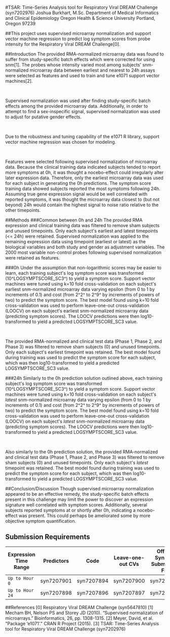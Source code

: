 #TSAR: Time-Series Analysis tool for Respiratory Viral DREAM Challenge (syn7202976)
Joshua Burkhart, M.Sc.
Department of Medical Informatics and Clinical Epidemiology
Oregon Health & Science University
Portland, Oregon 97239

##This project uses supervised microarray normalization and support vector machine regression to predict log symptom scores from probe intensity for the Respiratory Viral DREAM Challenge[0].

##Introduction
The provided RMA-normalized microarray data was found to suffer from study-specific batch effects which were corrected for using snm[1]. The probes whose intensity varied most among subjects' snm-normalized microarray data between earliest and nearest to 24h assays were selected as features and used to train and tune e1071 support vector machines[2].

&nbsp;

Supervised normalization was used after finding study-specific batch effects among the provided microarray data. Additionally, in order to attempt to find a sex-inspecific signal, supervised normalization was used to adjust for putative gender effects.

&nbsp;

Due to the robustness and tuning capability of the e1071 R library, support vector machine regression was chosen for modeling.

&nbsp;

Features were selected following supervised normalization of microarray data. Because the clinical training data indicated subjects tended to report more symptoms at 0h, it was thought a nocebo-effect could irregularly alter later expression data. Therefore, only the earliest microarray data was used for each subject in generating the 0h predictions. The symptom score training data showed subjects reported the most symptoms following 24h. Assuming true gene expression signal would be well correlated with reported symptoms, it was thought the microarray data closest to (but not beyond) 24h would contain the highest signal to noise ratio relative to the other timepoints.

##Methods
###Common between 0h and 24h
The provided RMA expression and clinical training data was filtered to remove sham subjects and unused timepoints. Only each subject's earliest and latest timepoints (<= 24h) were retained. Supervised normalization was applied to the remaining expression data using timepoint (earliest or latest) as the biological variables and both study and gender as adjustment variables. The 2000 most variable non-control probes following supervised normalization were retained as features. 

###0h
Under the assumption that non-logarithmic scores may be easier to learn, each training subject's log symptom score was transformed (10^LOGSYMPTSCORE_SC3^) to yield a symptom score. Support vector machines were tuned using k=10 fold cross-validation on each subject's earliest snm-normalized microarray data varying epsilon (from 0 to 1 by increments of 0.1) and cost (from 2^2^ to 2^9^ by increments of powers of two) to predict the symptom score. The best model found using k=10 fold cross-validation was used to perform leave-one-out cross-validation (LOOCV) on each subject's earliest snm-normalized microarray data (predicting symptom scores). The LOOCV predictions were then log10-transformed to yield a predicted LOGSYMPTSCORE_SC3 value.

&nbsp;

The provided RMA-normalized and clinical test data (Phase 1, Phase 2, and Phase 3) was filtered to remove sham subjects (0) and unused timepoints. Only each subject's earliest timepoint was retained. The best model found during training was used to predict the symptom score for each subject, which was then log10-transformed to yield a predicted LOGSYMPTSCORE_SC3 value.

###24h
Similarly to the 0h prediction solution outlined above, each training subject's log symptom score was transformed (10^LOGSYMPTSCORE_SC3^) to yield a symptom score. Support vector machines were tuned using k=10 fold cross-validation on each subject's *latest* snm-normalized microarray data varying epsilon (from 0 to 1 by increments of 0.1) and cost (from 2^2^ to 2^9^ by increments of powers of two) to predict the symptom score. The best model found using k=10 fold cross-validation was used to perform leave-one-out cross-validation (LOOCV) on each subject's *latest* snm-normalized microarray data (predicting symptom scores). The LOOCV predictions were then log10-transformed to yield a predicted LOGSYMPTSCORE_SC3 value.

&nbsp;

Also similarly to the 0h prediction solution, the provided RMA-normalized and clinical test data (Phase 1, Phase 2, and Phase 3) was filtered to remove sham subjects (0) and unused timepoints. Only each subject's *latest* timepoint was retained. The best model found during training was used to predict the symptom score for each subject, which was then log10-transformed to yield a predicted LOGSYMPTSCORE_SC3 value.

##Conclusion/Discussion
Though supervised microarray normalization appeared to be an effective remedy, the study-specific batch effects present in this challenge may limit the power to discover an expression signature well correlated with symptom scores. Additionally, several subjects reported symptoms at or shortly after 0h, indicating a nocebo-effect was present. This could perhaps be ameliorated some by more objective symptom quantification. 

## Submission Requirements
Expression Time Range | Predictors | Code | Leave-one-out CVs | Official Synapse Submission File | Official Synapse Submission ID
-|-|-|-|-|-
`Up to Hour 0`| syn7207901 | syn7207894 | syn7207900 | syn7207899 | 7207905
`Up to Hour 24`| syn7207898 | syn7207896 | syn7207897 | syn7207895 | 7207906

##References
[0] Respiratory Viral DREAM Challenge (syn5647810)
[1] Mecham BH, Nelson PS and Storey JD (2010). “Supervised normalization of microarrays.” Bioinformatics, 26, pp. 1308-1315. 
[2] Meyer, David, et al. "Package ‘e1071’." CRAN R Project (2015).
[3] TSAR: Time-Series Analysis tool for Respiratory Viral DREAM Challenge (syn7202976)
